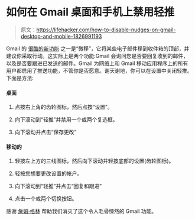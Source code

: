 # 如何在 Gmail 桌面和手机上禁用轻推

> 原文：<https://lifehacker.com/how-to-disable-nudges-on-gmail-desktop-and-mobile-1826991193>

Gmail 的 [很酷的新功能](https://lifehacker.com/here-are-the-major-new-features-google-added-to-gmail-t-1825522973#_ga=2.139986427.972888801.1529329488-3846207152.1521480874) 之一是“微移”，它将某些电子邮件移到收件箱的顶部，并建议你采取行动。这实际上是两个功能:Gmail 会询问您是否要回复收到的邮件，以及是否要跟进已发送的邮件。Gmail 为网络上和 Gmail 移动应用程序上的所有用户都启用了推送功能，不管你是否愿意。谢天谢地，你可以在设置中关闭轻推。下面是方法:



#### 桌面

1.  点按右上角的齿轮图标，然后点按“设置”。
2.  向下滚动到“轻推”并禁用一个或两个复选框。

3.  向下滚动并点击“保存更改”

#### 移动的

1.  轻按左上方的三线图标，然后向下滚动并轻按底部的设置(齿轮图标)。
2.  轻按您想要更改设置的帐户。

3.  向下滚动到“轻推”并点击“回复和跟进”
4.  点击一个或两个切换按钮。

感谢 [詹姆·格林](https://twitter.com/jaimealyse/status/1009479984925302784) 帮助我们消灭了这个令人毛骨悚然的 Gmail 功能。